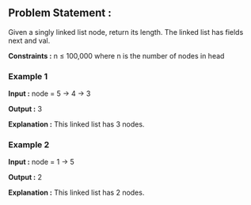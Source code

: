 ## Problem Statement : 
Given a singly linked list node, return its length. The linked list has fields next and val.

**Constraints :**
n ≤ 100,000 where n is the number of nodes in head

### Example 1

**Input :**
node = 5 -> 4 -> 3

**Output :**
3

**Explanation :**
This linked list has 3 nodes.

### Example 2

**Input :**
node = 1 -> 5

**Output :**
2

**Explanation :**
This linked list has 2 nodes.


